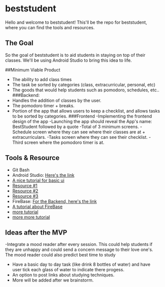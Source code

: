 # beststudent
Hello and welcome to beststudent! This'll be the repo for beststudent, where you can find the tools and resources.
## The Goal
So the goal of beststudent is to aid students in staying on top of their classes. We'll be using Android Studio to bring this idea to life. 

##Minimum Viable Product
- The ability to add class times
- The task be sorted by categories (class, extracurricular, personal, etc)
- The goods that would help students such as pomodoro, schedules, etc..
###Backend:
- Handles the addition of classes by the user.
- The pomodoro timer + breaks.
- Portion of the app that allows users to keep a checklist, and allows tasks to be sorted by categories.
###Frontend
-Implementing the frontend design of the app
-Launching the app should reveal the App's name: BestStudent followed by a quote
-Total of 3 minimum screens.
-Schedule screen where they can see where their classes are at + extracurriculars. 
-Tasks screen where they can see their checklist. 
-Third screen where the pomodoro timer is at. 

## Tools & Resource
- Git Bash
- Android Studio: [Here's the link](https://developer.android.com/studio/)
- [A nice tutorial for basic ui](https://www.youtube.com/watch?v=UoFKd6Unrdk)
- [Resource #1](https://www.tutorialspoint.com/android/android_studio.htm)
- [Resource #2](https://developers.google.com/training/android/)
- [Resource #3](https://developer.android.com/guide/)
- FireBase: [For the Backend, here's the link](https://firebase.google.com/)
- [A tutorial about FireBase](https://www.tutorialspoint.com/firebase/)
- [more tutorial](https://firebase.google.com/docs/guides/)
- [more more tutorial](https://www.youtube.com/watch?v=4d-gIPGzmK4)

## Ideas after the MVP
-Integrate a mood reader after every session. This could help students if they are unhappy and could send a concern message to their love one's. The mood reader could also predict best time to study
- Have a basic day to day task (like drink 8 bottles of water) and have user tick each glass of water to indicate there progess.
- An option to post links about studying techniques.
- More will be added after we brainstorm.
